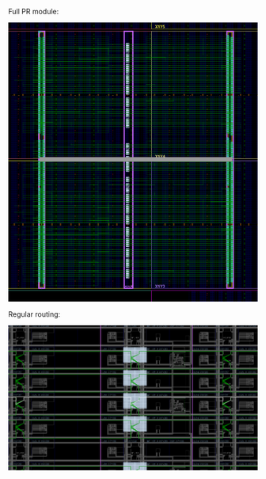 

Full PR module:

![Full PR module](Screenshots/Full.png)

Regular routing:

![Regular routing](Screenshots/RegularRouting.png)
